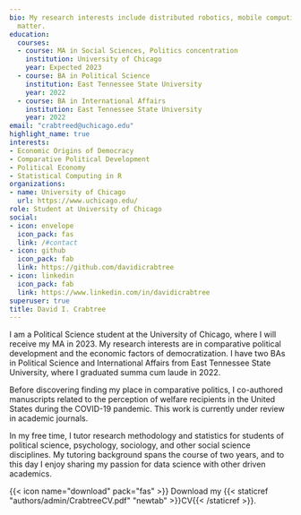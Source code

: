 ```yaml
---
bio: My research interests include distributed robotics, mobile computing and programmable
  matter.
education:
  courses:
  - course: MA in Social Sciences, Politics concentration
    institution: University of Chicago
    year: Expected 2023
  - course: BA in Political Science
    institution: East Tennessee State University
    year: 2022
  - course: BA in International Affairs
    institution: East Tennessee State University
    year: 2022
email: "crabtreed@uchicago.edu"
highlight_name: true
interests:
- Economic Origins of Democracy
- Comparative Political Development
- Political Economy
- Statistical Computing in R
organizations:
- name: University of Chicago
  url: https://www.uchicago.edu/
role: Student at University of Chicago
social:
- icon: envelope
  icon_pack: fas
  link: /#contact
- icon: github
  icon_pack: fab
  link: https://github.com/davidicrabtree
- icon: linkedin
  icon_pack: fab
  link: https://www.linkedin.com/in/davidicrabtree
superuser: true
title: David I. Crabtree
---
```


I am a Political Science student at the University of Chicago, where I will receive my MA in 2023. My research interests are in comparative political development and the economic factors of democratization. I have two BAs in Political Science and International Affairs from East Tennessee State University, where I graduated summa cum laude in 2022.  

Before discovering finding my place in comparative politics, I co-authored manuscripts related to the perception of welfare recipients in the United States during the COVID-19 pandemic. This work is currently under review in academic journals.  

In my free time, I tutor research methodology and statistics for students of political science, psychology, sociology, and other social science disciplines. My tutoring background spans the course of two years, and to this day I enjoy sharing my passion for data science with other driven academics.   



{{< icon name="download" pack="fas" >}} Download my {{< staticref "authors/admin/CrabtreeCV.pdf" "newtab" >}}CV{{< /staticref >}}.

